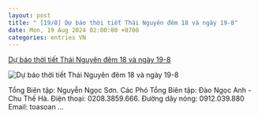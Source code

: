 ```yaml
---
layout: post
title: " [19/8] Dự báo thời tiết Thái Nguyên đêm 18 và ngày 19-8"
date: Mon, 19 Aug 2024 02:00:00 +0700
categories: entries VN
---
```

[Dự báo thời tiết Thái Nguyên đêm 18 và ngày 19-8](https://baothainguyen.vn/video/ban-tin-thoi-tiet/202408/du-bao-thoi-tiet-thai-nguyen-dem-18-va-ngay-19-8-d0c170e/)

![Dự báo thời tiết Thái Nguyên đêm 18 và ngày 19-8](https://baothainguyen.vn/file/e7837c027f6ecd14017ffa4e5f2a0e34/082024/18082024_ban-tin-thoi-tiet-ngay-18_20240818180255.jpg)

Tổng Biên tập: Nguyễn Ngọc Sơn. Các Phó Tổng Biên tập: Đào Ngọc Anh - Chu Thế Hà. Điện thoại: 0208.3859.666. Đường dây nóng: 0912.039.880 Email: toasoan ...

